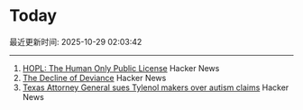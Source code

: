 # Today

最近更新时间: 2025-10-29 02:03:42

--- 
1. [HOPL: The Human Only Public License](https://vanderessen.com/posts/hopl/) Hacker News
2. [The Decline of Deviance](https://www.experimental-history.com/p/the-decline-of-deviance) Hacker News
3. [Texas Attorney General sues Tylenol makers over autism claims](https://www.bbc.com/news/articles/ce9d3n1r08do) Hacker News
